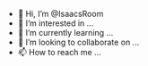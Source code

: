 - 👋 Hi, I’m @IsaacsRoom
- 👀 I’m interested in ...
- 🌱 I’m currently learning ...
- 💞️ I’m looking to collaborate on ...
- 📫 How to reach me ...

<!---
IsaacsRoom/IsaacsRoom is a ✨ special ✨ repository because its `README.md` (this file) appears on your GitHub profile.
You can click the Preview link to take a look at your changes.
--->
